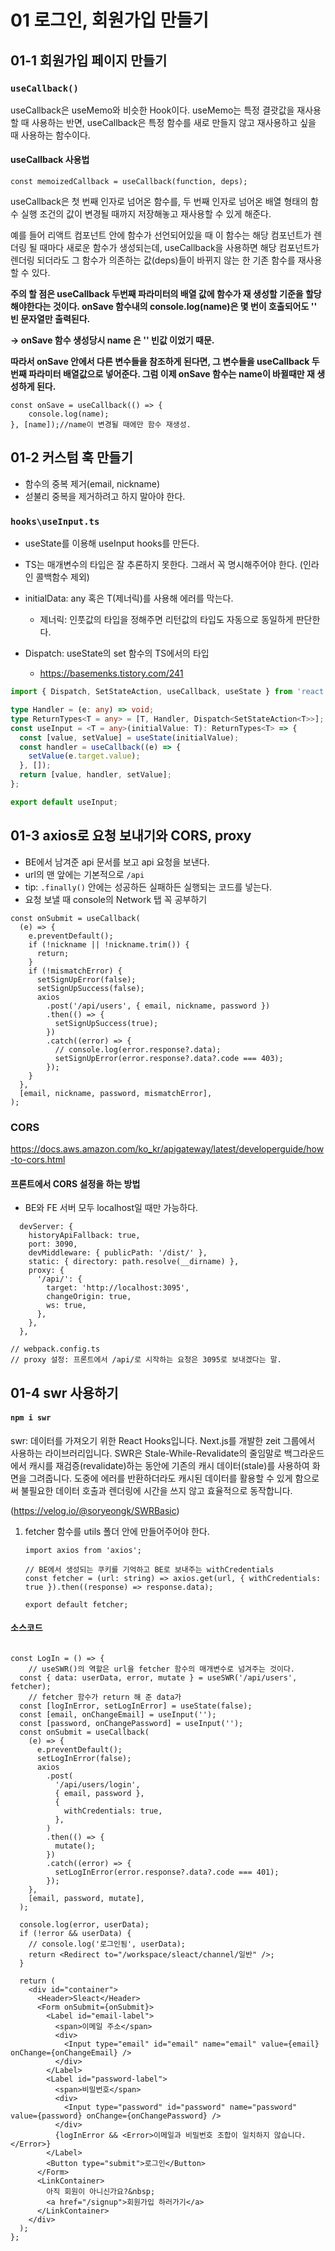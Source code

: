 # 01 로그인, 회원가입 만들기

## 01-1 회원가입 페이지 만들기

### `useCallback()`

useCallback은 useMemo와 비슷한 Hook이다. useMemo는 특정 결괏값을 재사용할 때 사용하는 반면, useCallback은 특정 함수를 새로 만들지 않고 재사용하고 싶을 때 사용하는 함수이다.

#### useCallback 사용법

```react
const memoizedCallback = useCallback(function, deps);
```

useCallback은 첫 번째 인자로 넘어온 함수를, 두 번째 인자로 넘어온 배열 형태의 함수 실행 조건의 값이 변경될 때까지 저장해놓고 재사용할 수 있게 해준다.

예를 들어 리액트 컴포넌트 안에 함수가 선언되어있을 때 이 함수는 해당 컴포넌트가 렌더링 될 때마다 새로운 함수가 생성되는데, useCallback을 사용하면 해당 컴포넌트가 렌더링 되더라도 그 함수가 의존하는 값(deps)들이 바뀌지 않는 한 기존 함수를 재사용할 수 있다.



**주의 할 점은 useCallback 두번째 파라미터의 배열 값에 함수가 재 생성할 기준을 할당 해야한다는 것이다. onSave 함수내의 console.log(name)은 몇 번이 호출되어도 '' 빈 문자열만 출력된다.** 

**-> onSave 함수 생성당시 name 은 '' 빈값 이었기 때문.**

**따라서 onSave 안에서 다른 변수들을 참조하게 된다면, 그 변수들을 useCallback 두번째 파라미터 배열값으로 넣어준다. 그럼 이제 onSave 함수는 name이 바뀔때만 재 생성하게 된다.**

```react
const onSave = useCallback(() => {
    console.log(name);
}, [name]);//name이 변경될 때에만 함수 재생성.
```



## 01-2 커스텀 훅 만들기

- 함수의 중복 제거(email, nickname)
- 섣불리 중복을 제거하려고 하지 말아야 한다.



### `hooks\useInput.ts`

- useState를 이용해 useInput hooks를 만든다.

- TS는 매개변수의 타입은 잘 추론하지 못한다. 그래서 꼭 명시해주어야 한다. (인라인 콜백함수 제외)
- initialData: any 혹은 T(제너릭)를 사용해 에러를 막는다.
  - 제너릭: 인풋값의 타입을 정해주면 리턴값의 타입도 자동으로 동일하게 판단한다.

- Dispatch: useState의 set 함수의 TS에서의 타입
  - https://basemenks.tistory.com/241



```typescript
import { Dispatch, SetStateAction, useCallback, useState } from 'react';

type Handler = (e: any) => void;
type ReturnTypes<T = any> = [T, Handler, Dispatch<SetStateAction<T>>];
const useInput = <T = any>(initialValue: T): ReturnTypes<T> => {
  const [value, setValue] = useState(initialValue);
  const handler = useCallback((e) => {
    setValue(e.target.value);
  }, []);
  return [value, handler, setValue];
};

export default useInput;
```



## 01-3 axios로 요청 보내기와 CORS, proxy

- BE에서 남겨준 api 문서를 보고 api 요청을 보낸다.
- url의 맨 앞에는 기본적으로 `/api`
- tip: `.finally()` 안에는 성공하든 실패하든 실행되는 코드를 넣는다.
- 요청 보낼 때 console의 Network 탭 꼭 공부하기

```tsx
const onSubmit = useCallback(
  (e) => {
    e.preventDefault();
    if (!nickname || !nickname.trim()) {
      return;
    }
    if (!mismatchError) {
      setSignUpError(false);
      setSignUpSuccess(false);
      axios
        .post('/api/users', { email, nickname, password })
        .then(() => {
          setSignUpSuccess(true);
        })
        .catch((error) => {
          // console.log(error.response?.data);
          setSignUpError(error.response?.data?.code === 403);
        });
    }
  },
  [email, nickname, password, mismatchError],
);

```



### CORS

https://docs.aws.amazon.com/ko_kr/apigateway/latest/developerguide/how-to-cors.html

#### 프론트에서 CORS 설정을 하는 방법

- BE와 FE 서버 모두 localhost일 때만 가능하다.

```tsx
  devServer: {
    historyApiFallback: true,
    port: 3090,
    devMiddleware: { publicPath: '/dist/' },
    static: { directory: path.resolve(__dirname) },
    proxy: {
      '/api/': {
        target: 'http://localhost:3095',
        changeOrigin: true,
        ws: true,
      },
    },
  },

// webpack.config.ts
// proxy 설정: 프론트에서 /api/로 시작하는 요청은 3095로 보내겠다는 말.
```



## 01-4 swr 사용하기

#### `npm i swr`

swr: 데이터를 가져오기 위한 React Hooks입니다. Next.js를 개발한 zeit 그룹에서 사용하는 라이브러리입니다. SWR은 Stale-While-Revalidate의 줄임말로 백그라운드에서 캐시를 재검증(revalidate)하는 동안에 기존의 캐시 데이터(stale)를 사용하여 화면을 그려줍니다. 도중에 에러를 반환하더라도 캐시된 데이터를 활용할 수 있게 함으로써 불필요한 데이터 호출과 렌더링에 시간을 쓰지 않고 효율적으로 동작합니다.

(https://velog.io/@soryeongk/SWRBasic)



1. fetcher 함수를 utils 폴더 안에 만들어주어야 한다.

   ```tsx
   import axios from 'axios';
   
   // BE에서 생성되는 쿠키를 기억하고 BE로 보내주는 withCredentials
   const fetcher = (url: string) => axios.get(url, { withCredentials: true }).then((response) => response.data);
   
   export default fetcher;
   ```

   



#### 소스코드

```tsx

const LogIn = () => {
    // useSWR()의 역할은 url을 fetcher 함수의 매개변수로 넘겨주는 것이다.
  const { data: userData, error, mutate } = useSWR('/api/users', fetcher);
    // fetcher 함수가 return 해 준 data가 
  const [logInError, setLogInError] = useState(false);
  const [email, onChangeEmail] = useInput('');
  const [password, onChangePassword] = useInput('');
  const onSubmit = useCallback(
    (e) => {
      e.preventDefault();
      setLogInError(false);
      axios
        .post(
          '/api/users/login',
          { email, password },
          {
            withCredentials: true,
          },
        )
        .then(() => {
          mutate();
        })
        .catch((error) => {
          setLogInError(error.response?.data?.code === 401);
        });
    },
    [email, password, mutate],
  );

  console.log(error, userData);
  if (!error && userData) {
    // console.log('로그인됨', userData);
    return <Redirect to="/workspace/sleact/channel/일반" />;
  }

  return (
    <div id="container">
      <Header>Sleact</Header>
      <Form onSubmit={onSubmit}>
        <Label id="email-label">
          <span>이메일 주소</span>
          <div>
            <Input type="email" id="email" name="email" value={email} onChange={onChangeEmail} />
          </div>
        </Label>
        <Label id="password-label">
          <span>비밀번호</span>
          <div>
            <Input type="password" id="password" name="password" value={password} onChange={onChangePassword} />
          </div>
          {logInError && <Error>이메일과 비밀번호 조합이 일치하지 않습니다.</Error>}
        </Label>
        <Button type="submit">로그인</Button>
      </Form>
      <LinkContainer>
        아직 회원이 아니신가요?&nbsp;
        <a href="/signup">회원가입 하러가기</a>
      </LinkContainer>
    </div>
  );
};
```

